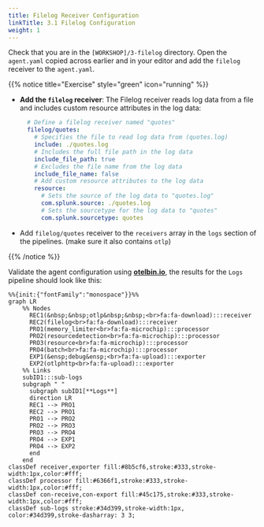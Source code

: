```yaml
---
title: Filelog Receiver Configuration
linkTitle: 3.1 Filelog Configuration
weight: 1
---
```


Check that you are in the `[WORKSHOP]/3-filelog` directory.  Open the `agent.yaml` copied across earlier and in your editor and add the `filelog` receiver to the `agent.yaml`.

{{% notice title="Exercise" style="green" icon="running" %}}

- **Add the `filelog` receiver**: The Filelog receiver reads log data from a file and includes custom resource attributes in the log data:

  ```yaml
    # Define a filelog receiver named "quotes"
    filelog/quotes:
      # Specifies the file to read log data from (quotes.log)
      include: ./quotes.log
      # Includes the full file path in the log data
      include_file_path: true
      # Excludes the file name from the log data
      include_file_name: false
      # Add custom resource attributes to the log data
      resource:
        # Sets the source of the log data to "quotes.log"
        com.splunk.source: ./quotes.log
        # Sets the sourcetype for the log data to "quotes"
        com.splunk.sourcetype: quotes
  ```

- Add `filelog/quotes` receiver to the `receivers` array in the `logs` section of the pipelines.  (make sure it also contains `otlp`)

{{% /notice %}}

Validate the agent configuration using **[otelbin.io](https://www.otelbin.io/)**, the results for the `Logs` pipeline should look like this:

```mermaid
%%{init:{"fontFamily":"monospace"}}%%
graph LR
    %% Nodes
      REC1(&nbsp;&nbsp;otlp&nbsp;&nbsp;<br>fa:fa-download):::receiver
      REC2(filelog<br>fa:fa-download):::receiver
      PRO1(memory_limiter<br>fa:fa-microchip):::processor
      PRO2(resourcedetection<br>fa:fa-microchip):::processor
      PRO3(resource<br>fa:fa-microchip):::processor
      PRO4(batch<br>fa:fa-microchip):::processor
      EXP1(&ensp;debug&ensp;<br>fa:fa-upload):::exporter
      EXP2(otlphttp<br>fa:fa-upload):::exporter
    %% Links
    subID1:::sub-logs
    subgraph " "
      subgraph subID1[**Logs**]
      direction LR
      REC1 --> PRO1
      REC2 --> PRO1
      PRO1 --> PRO2
      PRO2 --> PRO3
      PRO3 --> PRO4
      PRO4 --> EXP1
      PRO4 --> EXP2
      end
    end
classDef receiver,exporter fill:#8b5cf6,stroke:#333,stroke-width:1px,color:#fff;
classDef processor fill:#6366f1,stroke:#333,stroke-width:1px,color:#fff;
classDef con-receive,con-export fill:#45c175,stroke:#333,stroke-width:1px,color:#fff;
classDef sub-logs stroke:#34d399,stroke-width:1px, color:#34d399,stroke-dasharray: 3 3;
```

<!--![otelbin-f-3-1-logs](../../images/filelog-3-1-logs.png)-->
